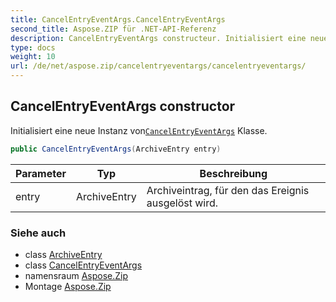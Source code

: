 ```yaml
---
title: CancelEntryEventArgs.CancelEntryEventArgs
second_title: Aspose.ZIP für .NET-API-Referenz
description: CancelEntryEventArgs constructeur. Initialisiert eine neue Instanz vonCancelEntryEventArgs Klasse.
type: docs
weight: 10
url: /de/net/aspose.zip/cancelentryeventargs/cancelentryeventargs/
---
```

## CancelEntryEventArgs constructor

Initialisiert eine neue Instanz von[`CancelEntryEventArgs`](../) Klasse.

```csharp
public CancelEntryEventArgs(ArchiveEntry entry)
```

| Parameter | Typ | Beschreibung |
| --- | --- | --- |
| entry | ArchiveEntry | Archiveintrag, für den das Ereignis ausgelöst wird. |

### Siehe auch

* class [ArchiveEntry](../../archiveentry/)
* class [CancelEntryEventArgs](../)
* namensraum [Aspose.Zip](../../cancelentryeventargs/)
* Montage [Aspose.Zip](../../../)


